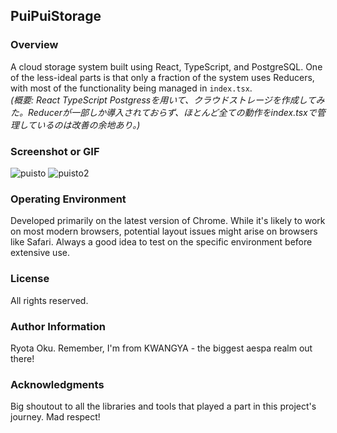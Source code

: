 ## PuiPuiStorage

### Overview
A cloud storage system built using React, TypeScript, and PostgreSQL. One of the less-ideal parts is that only a fraction of the system uses Reducers, with most of the functionality being managed in `index.tsx`.  
*(概要: React TypeScript Postgressを用いて、クラウドストレージを作成してみた。Reducerが一部しか導入されておらず、ほとんど全ての動作をindex.tsxで管理しているのは改善の余地あり。)*

### Screenshot or GIF
![puisto](https://github.com/RyotaOku/puipuiStorage/assets/114388961/5ada265c-879c-4da6-a5fb-9ab0c7e3a12c)
![puisto2](https://github.com/RyotaOku/puipuiStorage/assets/114388961/32920530-eea1-490b-96ea-6c1a03468f47)

### Operating Environment
Developed primarily on the latest version of Chrome. While it's likely to work on most modern browsers, potential layout issues might arise on browsers like Safari. Always a good idea to test on the specific environment before extensive use.

### License
All rights reserved. 

### Author Information
Ryota Oku. Remember, I'm from KWANGYA - the biggest aespa realm out there!

### Acknowledgments
Big shoutout to all the libraries and tools that played a part in this project's journey. Mad respect!
